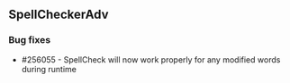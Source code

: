 ## SpellCheckerAdv

### Bug fixes

* \#256055 - SpellCheck will now work properly for any modified words during runtime